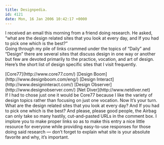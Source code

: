 ```yaml
---
title: Designpedia.
id: 4121
date: Mon, 16 Jan 2006 10:42:17 +0000
---
```


I received an email this morning from a friend doing research. He asked, “what are the design related sites that you look at every day, and If you had to pick one which is the best?”  
 Going through my pile of links crammed under the topics of “Daily” and “Design” there are several sites that discuss design in one way or another but few are devoted primarily to the practice, vocation, and art of design.  
 Here’s the short list of design specific sites that I visit frequently.

<div class="block">[Core77](http://www.core77.com/)  
[Design Boom](http://www.designboom.com/eng/)  
[Design Interact](http://www.designinteract.com/)  
[Design Observer](http://www.designobserver.com/)  
[Net Diver](http://www.netdiver.net)</div>If I had to chose just one it would be Core77 because I like the variety of design topics rather than focusing on just one vocation.  
 Now It’s your turn. What are the design related sites that you look at every day? And If you had to pick one which is the best?  
 And please, please good people, the Airbag can only take so many hastily, cut-and-pasted <span class="caps">URL</span>s in the comment box. I implore you to make proper links so as to make this entry a nice little resource for everyone while providing easy-to-use responses for those doing said research — don’t forget to explain what site is your absolute favorite and why, it’s important.


